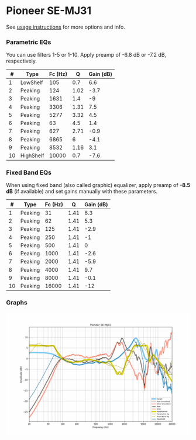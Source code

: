 # Pioneer SE-MJ31
See [usage instructions](https://github.com/jaakkopasanen/AutoEq#usage) for more options and info.

### Parametric EQs
You can use filters 1-5 or 1-10. Apply preamp of -6.8 dB or -7.2 dB, respectively.

|   # | Type      |   Fc (Hz) |    Q |   Gain (dB) |
|-----|-----------|-----------|------|-------------|
|   1 | LowShelf  |       105 | 0.7  |         6.6 |
|   2 | Peaking   |       124 | 1.02 |        -3.7 |
|   3 | Peaking   |      1631 | 1.4  |        -9   |
|   4 | Peaking   |      3306 | 1.31 |         7.5 |
|   5 | Peaking   |      5277 | 3.32 |         4.5 |
|   6 | Peaking   |        63 | 4.5  |         1.4 |
|   7 | Peaking   |       627 | 2.71 |        -0.9 |
|   8 | Peaking   |      6865 | 6    |        -4.1 |
|   9 | Peaking   |      8532 | 1.16 |         3.1 |
|  10 | HighShelf |     10000 | 0.7  |        -7.6 |

### Fixed Band EQs
When using fixed band (also called graphic) equalizer, apply preamp of **-8.5 dB** (if available) and set gains manually with these parameters.

|   # | Type    |   Fc (Hz) |    Q |   Gain (dB) |
|-----|---------|-----------|------|-------------|
|   1 | Peaking |        31 | 1.41 |         6.3 |
|   2 | Peaking |        62 | 1.41 |         5.3 |
|   3 | Peaking |       125 | 1.41 |        -2.9 |
|   4 | Peaking |       250 | 1.41 |        -1   |
|   5 | Peaking |       500 | 1.41 |         0   |
|   6 | Peaking |      1000 | 1.41 |        -2.6 |
|   7 | Peaking |      2000 | 1.41 |        -5.9 |
|   8 | Peaking |      4000 | 1.41 |         9.7 |
|   9 | Peaking |      8000 | 1.41 |        -0.1 |
|  10 | Peaking |     16000 | 1.41 |       -12   |

### Graphs
![](./Pioneer%20SE-MJ31.png)
